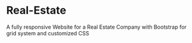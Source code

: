 # Real-Estate
A fully responsive Website for a Real Estate Company with Bootstrap for grid system and customized CSS
